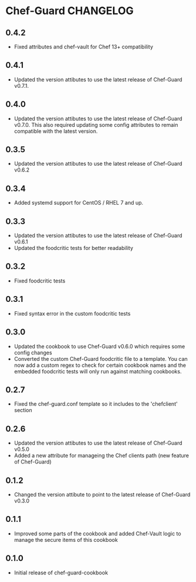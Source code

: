 Chef-Guard CHANGELOG
====================

0.4.2
-----
- Fixed attributes and chef-vault for Chef 13+ compatibility

0.4.1
-----
- Updated the version attibutes to use the latest release of Chef-Guard v0.7.1.

0.4.0
-----
- Updated the version attibutes to use the latest release of Chef-Guard v0.7.0. This also required updating some config attributes to remain compatible with the latest version.

0.3.5
-----
- Updated the version attibutes to use the latest release of Chef-Guard v0.6.2

0.3.4
-----
- Added systemd support for CentOS / RHEL 7 and up.

0.3.3
-----
- Updated the version attibutes to use the latest release of Chef-Guard v0.6.1
- Updated the foodcritic tests for better readability

0.3.2
-----
- Fixed foodcritic tests

0.3.1
-----
- Fixed syntax error in the custom foodcritic tests

0.3.0
-----
- Updated the cookbook to use Chef-Guard v0.6.0 which requires some config changes
- Converted the custom Chef-Guard foodcritic file to a template. You can now add a custom regex to check for certain cookbook names and the embedded foodcritic tests will only run against matching cookbooks.

0.2.7
-----
- Fixed the chef-guard.conf template so it includes to the 'chefclient' section

0.2.6
-----
- Updated the version attibutes to use the latest release of Chef-Guard v0.5.0
- Added a new attribute for manageing the Chef clients path (new feature of Chef-Guard)

0.1.2
-----
- Changed the version attibute to point to the latest release of Chef-Guard v0.3.0

0.1.1
-----
- Improved some parts of the cookbook and added Chef-Vault logic to manage the secure items of this cookbook

0.1.0
-----
- Initial release of chef-guard-cookbook
